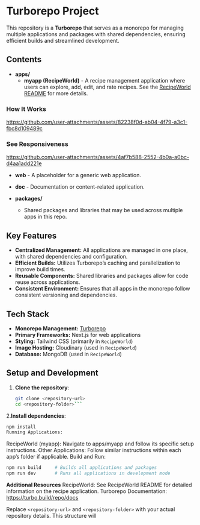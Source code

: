 # Turborepo Project

This repository is a **Turborepo** that serves as a monorepo for managing multiple applications and packages with shared dependencies, ensuring efficient builds and streamlined development.

## Contents

- **apps/**
  - **myapp (RecipeWorld)** - A recipe management application where users can explore, add, edit, and rate recipes. See the [RecipeWorld README](apps/myapp/README.md) for more details.

### How It Works  


https://github.com/user-attachments/assets/82238f0d-ab04-4f79-a3c1-fbc8d109489c


### See Responsiveness  



https://github.com/user-attachments/assets/4af7b588-2552-4b0a-a0bc-d4aa1add221e


  - **web** - A placeholder for a generic web application.
  - **doc** - Documentation or content-related application.

- **packages/**
  - Shared packages and libraries that may be used across multiple apps in this repo.

## Key Features

- **Centralized Management:** All applications are managed in one place, with shared dependencies and configuration.
- **Efficient Builds:** Utilizes Turborepo’s caching and parallelization to improve build times.
- **Reusable Components:** Shared libraries and packages allow for code reuse across applications.
- **Consistent Environment:** Ensures that all apps in the monorepo follow consistent versioning and dependencies.

## Tech Stack

- **Monorepo Management:** [Turborepo](https://turbo.build/repo)
- **Primary Frameworks:** Next.js for web applications
- **Styling:** Tailwind CSS (primarily in `RecipeWorld`)
- **Image Hosting:** Cloudinary (used in `RecipeWorld`)
- **Database:** MongoDB (used in `RecipeWorld`)

## Setup and Development

1. **Clone the repository**:
   ```bash
   git clone <repository-url>
   cd <repository-folder>```


2.**Install dependencies**:

```bash
npm install
Running Applications:
```
RecipeWorld (myapp): Navigate to apps/myapp and follow its specific setup instructions.
Other Applications: Follow similar instructions within each app’s folder if applicable.
Build and Run:

```bash
npm run build     # Builds all applications and packages
npm run dev       # Runs all applications in development mode
```
**Additional Resources**
RecipeWorld: See RecipeWorld README for detailed information on the recipe application.
Turborepo Documentation: https://turbo.build/repo/docs

Replace `<repository-url>` and `<repository-folder>` with your actual repository details. This structure will
